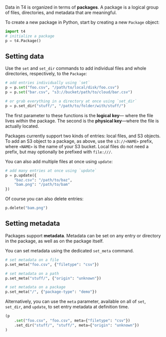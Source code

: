 Data in T4 is organized in terms of **packages**. A package is a logical group of files, directories, and metadata that are meaningful.

To create a new package in Python, start by creating a new `Package` object:

```python
import t4
# initialize a package
p = t4.Package()
```


## Setting data
Use the `set` and `set_dir` commands to add individual files and whole directories, respectively, to the `Package`:

```python
# add entries individually using `set`
p = p.set("foo.csv", "/path/to/local/disk/foo.csv")
p = p.set("bar.csv", "s3://bucket/path/to/cloud/bar.csv")

# or grab everything in a directory at once using `set_dir`
p = p.set_dir("stuff/", "/path/to/folder/with/stuff/")
```

The first parameter to these functions is the **logical key**— where the file lives *within* the package. The second is the **physical key**—where the file is actually located.

Packages currently support two kinds of entries: local files, and S3 objects. To add an S3 object to a package, as above, use the `s3://<NAME>` prefix, where `<NAME>` is the name of your S3 bucket. Local files do not need a prefix, but may optionally be prefixed with `file:///`.

You can also add multiple files at once using `update`:

```python
# add many entries at once using `update`
p = p.update({
    "baz.csv": "/path/to/baz", 
    "bam.png": "/path/to/bam"
})
```

Of course you can also delete entries:
```python
p.delete("bam.png")
```


## Setting metadata

Packages support **metadata**. Metadata can be set on any entry or directory in the package, as well as on the package itself.

You can set metadata using the dedicated `set_meta` command.

```python
# set metadata on a file
p.set_meta("foo.csv", {"filetype": "csv"})

# set metadata on a path
p.set_meta("stuff/", {"origin": "unknown"})

# set metadata on a package
p.set_meta("/", {"package-type": "demo"})
```

Alternatively, you can use the `meta` parameter, available on all of `set`, `set_dir`, and `update`, to set entry metadata at definition time.

```python
(p
    .set("foo.csv", "foo.csv", meta={"filetype": "csv"})
    .set_dir("stuff/", "stuff/", meta={"origin": "unknown"})
)
```